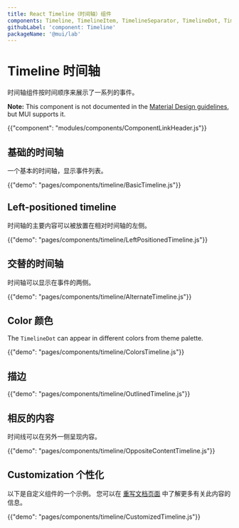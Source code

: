 ```yaml
---
title: React Timeline（时间轴）组件
components: Timeline, TimelineItem, TimelineSeparator, TimelineDot, TimelineConnector, TimelineContent, TimelineOppositeContent
githubLabel: 'component: Timeline'
packageName: '@mui/lab'
---
```


# Timeline 时间轴

<p class="description">时间轴组件按时间顺序来展示了一系列的事件。</p>

**Note:** This component is not documented in the [Material Design guidelines](https://material.io/), but MUI supports it.

{{"component": "modules/components/ComponentLinkHeader.js"}}

## 基础的时间轴

一个基本的时间轴，显示事件列表。

{{"demo": "pages/components/timeline/BasicTimeline.js"}}

## Left-positioned timeline

时间轴的主要内容可以被放置在相对时间轴的左侧。

{{"demo": "pages/components/timeline/LeftPositionedTimeline.js"}}

## 交替的时间轴

时间轴可以显示在事件的两侧。

{{"demo": "pages/components/timeline/AlternateTimeline.js"}}

## Color 颜色

The `TimelineDot` can appear in different colors from theme palette.

{{"demo": "pages/components/timeline/ColorsTimeline.js"}}

## 描边

{{"demo": "pages/components/timeline/OutlinedTimeline.js"}}

## 相反的内容

时间线可以在另外一侧呈现内容。

{{"demo": "pages/components/timeline/OppositeContentTimeline.js"}}

## Customization 个性化

以下是自定义组件的一个示例。 您可以在 [重写文档页面](/customization/how-to-customize/) 中了解更多有关此内容的信息。

{{"demo": "pages/components/timeline/CustomizedTimeline.js"}}
